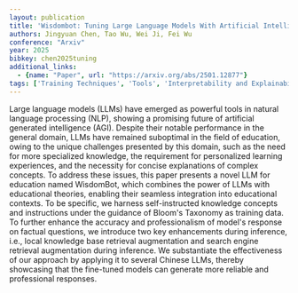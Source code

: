 ```yaml
---
layout: publication
title: 'Wisdombot: Tuning Large Language Models With Artificial Intelligence Knowledge'
authors: Jingyuan Chen, Tao Wu, Wei Ji, Fei Wu
conference: "Arxiv"
year: 2025
bibkey: chen2025tuning
additional_links:
  - {name: "Paper", url: "https://arxiv.org/abs/2501.12877"}
tags: ['Training Techniques', 'Tools', 'Interpretability and Explainability']
---
```

Large language models (LLMs) have emerged as powerful tools in natural
language processing (NLP), showing a promising future of artificial generated
intelligence (AGI). Despite their notable performance in the general domain,
LLMs have remained suboptimal in the field of education, owing to the unique
challenges presented by this domain, such as the need for more specialized
knowledge, the requirement for personalized learning experiences, and the
necessity for concise explanations of complex concepts. To address these
issues, this paper presents a novel LLM for education named WisdomBot, which
combines the power of LLMs with educational theories, enabling their seamless
integration into educational contexts. To be specific, we harness
self-instructed knowledge concepts and instructions under the guidance of
Bloom's Taxonomy as training data. To further enhance the accuracy and
professionalism of model's response on factual questions, we introduce two key
enhancements during inference, i.e., local knowledge base retrieval
augmentation and search engine retrieval augmentation during inference. We
substantiate the effectiveness of our approach by applying it to several
Chinese LLMs, thereby showcasing that the fine-tuned models can generate more
reliable and professional responses.
